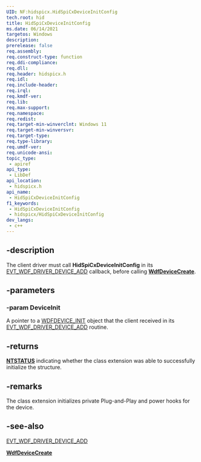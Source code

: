 ```yaml
---
UID: NF:hidspicx.HidSpiCxDeviceInitConfig
tech.root: hid
title: HidSpiCxDeviceInitConfig
ms.date: 06/14/2021
targetos: Windows
description: 
prerelease: false
req.assembly: 
req.construct-type: function
req.ddi-compliance: 
req.dll: 
req.header: hidspicx.h
req.idl: 
req.include-header: 
req.irql: 
req.kmdf-ver: 
req.lib: 
req.max-support: 
req.namespace: 
req.redist: 
req.target-min-winverclnt: Windows 11
req.target-min-winversvr: 
req.target-type: 
req.type-library: 
req.umdf-ver: 
req.unicode-ansi: 
topic_type:
 - apiref
api_type:
 - LibDef
api_location:
 - hidspicx.h
api_name:
 - HidSpiCxDeviceInitConfig
f1_keywords:
 - HidSpiCxDeviceInitConfig
 - hidspicx/HidSpiCxDeviceInitConfig
dev_langs:
 - c++
---
```


## -description

The client driver must call **HidSpiCxDeviceInitConfig** in its [EVT_WDF_DRIVER_DEVICE_ADD](../wdfdriver/nc-wdfdriver-evt_wdf_driver_device_add.md) callback, before calling [**WdfDeviceCreate**](../wdfdevice/nf-wdfdevice-wdfdevicecreate.md).

## -parameters

### -param DeviceInit

A pointer to a [WDFDEVICE_INIT](/windows-hardware/drivers/wdf/wdfdevice_init) object that the client received in its [EVT_WDF_DRIVER_DEVICE_ADD](../wdfdriver/nc-wdfdriver-evt_wdf_driver_device_add.md) routine.

## -returns

[**NTSTATUS**](/windows-hardware/drivers/kernel/using-ntstatus-values) indicating whether the class extension was able to successfully initialize the structure.

## -remarks

The class extension initializes private Plug-and-Play and power hooks for the device.

## -see-also

[EVT_WDF_DRIVER_DEVICE_ADD](../wdfdriver/nc-wdfdriver-evt_wdf_driver_device_add.md)

[**WdfDeviceCreate**](../wdfdevice/nf-wdfdevice-wdfdevicecreate.md)
